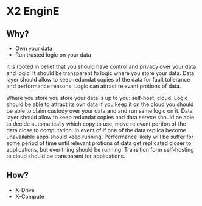 # X2 EnginE

## Why?

  * Own your data
  * Run trusted logic on your data

It is rooted in belief that you should have control and privacy over your data and logic. It should be transparent fo logic where you store your data. Data layer should allow to keep redundat copies of the data for fault tollerance and performance reasons. Logic can attract relevant protions of data.   

Where you store you store your data is up to you: self-host, cloud. Logic should be able to attract its ovn data If you keep it on the cloud you should be able to claim custody over your data and and run same logic on it. Data layer should allow to keep redundat copies and data servce should be able to decide automatically which copy to use,  move relevant portion of the data close to computation. In event of if one of the data replica become unavailable apps should keep running. Performance likely will be suffer for some period of time until relevant protions of data get replicated closer to applications, but everithing should be running. Transition form self-hosting to cloud should be transparent for applications.

## How?

  * X-Drive
  * X-Compute
